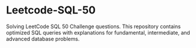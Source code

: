 # Leetcode-SQL-50
Solving LeetCode SQL 50 Challenge questions. This repository contains optimized SQL queries with explanations for fundamental, intermediate, and advanced database problems.
